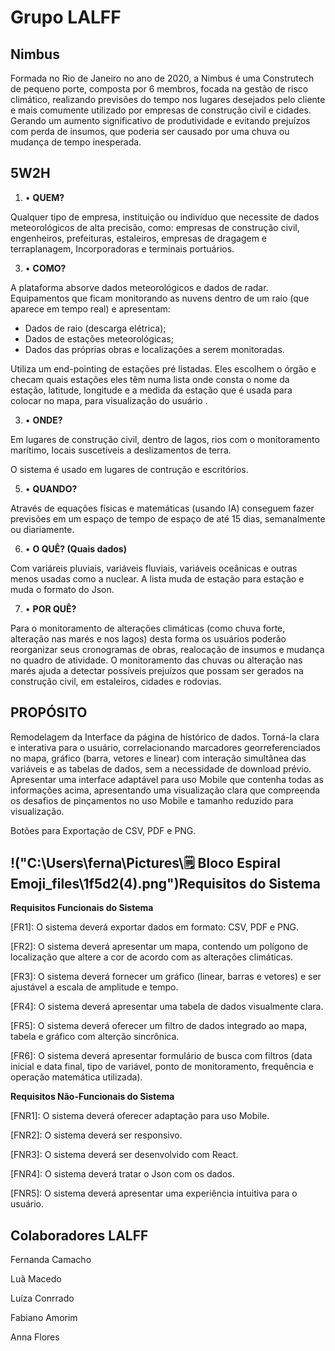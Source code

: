 # Grupo LALFF

**Nimbus**
---
Formada no Rio de Janeiro no ano de 2020, a Nimbus é uma Construtech de pequeno porte, composta por 6 membros, focada na gestão de risco climático, realizando previsões do tempo nos lugares desejados pelo cliente e mais comumente utilizado por empresas de construção civil e cidades. Gerando um aumento significativo de produtividade e evitando prejuízos com perda de insumos, que poderia ser causado por uma chuva ou mudança de tempo inesperada. 


**5W2H**
---

1. •	**QUEM?**

Qualquer tipo de empresa, instituição ou indivíduo que necessite de dados meteorológicos de alta precisão, como: empresas de construção civil, engenheiros, prefeituras, estaleiros, empresas de dragagem e terraplanagem, Incorporadoras e terminais portuários.
  
3. •	**COMO?**

A plataforma absorve dados meteorológicos e dados de radar. Equipamentos que ficam monitorando as nuvens dentro de um raio (que aparece em tempo real) e apresentam:
- Dados de raio (descarga elétrica);
- Dados de estações meteorológicas;
- Dados das próprias obras e localizações a serem monitoradas. 
 
 Utiliza um end-pointing de estações pré listadas. Eles escolhem o órgão e checam quais estações eles têm numa lista onde consta o nome da estação, latitude, longitude e a medida da estação que é usada para colocar no mapa, para visualização do usuário .
  
3. •	**ONDE?**

Em lugares de construção civil, dentro de lagos, rios com o monitoramento marítimo, locais suscetíveis a deslizamentos de terra.

O sistema é usado em lugares de contrução e escritórios.

5. •	**QUANDO?** 

Através de equações físicas e matemáticas (usando IA) conseguem fazer previsões em um espaço de tempo de espaço de até 15 dias, semanalmente ou diariamente.

6. •	**O QUÊ? (Quais dados)**

Com variáreis pluviais, variáveis fluviais, variáveis oceânicas e outras menos usadas como a nuclear. A lista muda de estação para estação e muda o formato do Json.

7. •	**POR QUÊ?** 

Para o monitoramento de alterações climáticas (como chuva forte, alteração nas marés e nos lagos) desta forma os usuários poderão reorganizar seus cronogramas de obras, realocação de insumos e mudança no quadro de atividade. O monitoramento das chuvas ou alteração nas marés ajuda a detectar possíveis prejuízos que possam ser gerados na construção civil, em estaleiros, cidades e rodovias.

**PROPÓSITO**
---

  Remodelagem da Interface da página de histórico de dados. Torná-la clara e interativa para o usuário, correlacionando marcadores georreferenciados no mapa, gráfico (barra, vetores e linear) com interação simultânea das variáveis e as tabelas de dados, sem a necessidade de download prévio.
  Apresentar uma interface adaptável para uso Mobile que contenha todas as informações acima, apresentando uma visualização clara que compreenda os desafios de pinçamentos no uso Mobile e tamanho reduzido para visualização.

Botões para Exportação de CSV, PDF e PNG.

!("C:\Users\ferna\Pictures\🗒️ Bloco Espiral Emoji_files\1f5d2(4).png")**Requisitos do Sistema**
---

**Requisitos Funcionais do Sistema**

[FR1]: O sistema deverá exportar dados em formato: CSV, PDF e PNG.

[FR2]: O sistema deverá apresentar um mapa, contendo um polígono de localização que altere a cor de acordo com as alterações climáticas.

[FR3]: O sistema deverá fornecer um gráfico (linear, barras e vetores) e ser ajustável a escala de amplitude e tempo.

[FR4]: O sistema deverá apresentar uma tabela de dados visualmente clara.

[FR5]: O sistema deverá oferecer um filtro de dados integrado ao mapa, tabela e gráfico com alterção sincrônica.

[FR6]: O sistema deverá apresentar formulário de busca com filtros (data inicial e data final, tipo de variável, ponto de monitoramento, frequência e operação matemática utilizada).


**Requisitos Não-Funcionais do Sistema**

[FNR1]: O sistema deverá oferecer adaptação para uso Mobile.

[FNR2]: O sistema deverá ser responsivo.

[FNR3]: O sistema deverá ser desenvolvido com React.

[FNR4]: O sistema deverá tratar o Json com os dados.

[FNR5]: O sistema deverá apresentar uma experiência intuitiva para o usuário.


**Colaboradores LALFF**
---

Fernanda Camacho

Luã Macedo

Luíza Conrrado 

Fabiano Amorim

Anna Flores
  



